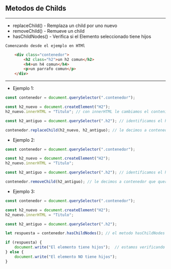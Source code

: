 ## Metodos de Childs
---

- replaceChild() - Remplaza un child por uno nuevo
- removeChild() - Remueve un child
- hasChildNodes() - Verifica si el Elemento seleccionado tiene hijos

`Comenzando desde el ejemplo en HTMl`
```html
    <div class="contenedor">
        <h2 class="h2">un h2 comun</h2>
        <h4>un h4 comun</h4>
        <p>un parrafo comun</p>
    </div>
```
---

- Ejemplo 1:
```js
const contenedor = document.querySelector(".contenedor");

const h2_nuevo = document.createElement("H2");
h2_nuevo.innerHTML = "Titulo"; // con innerHTML le cambiamos el contenido a Titulo por ejemplo

const h2_antiguo = document.querySelector(".h2"); // identificamos el h2_antiguo del contenedor

contenedor.replaceChild(h2_nuevo, h2_antiguo); // le decimos a contenedor que queremos remplazar el h2_nuevo por h2_antiguo, de esta forma (new, old)
```

- Ejemplo 2:
```js
const contenedor = document.querySelector(".contenedor");

const h2_nuevo = document.createElement("H2");
h2_nuevo.innerHTML = "Titulo";

const h2_antiguo = document.querySelector(".h2"); // identificamos el h2_antiguo del contenedor

contenedor.removeChild(h2_antiguo); // le decimos a contenedor que queremos remover el h2_antiguo y lo elimina
```

- Ejemplo 3:
```js
const contenedor = document.querySelector(".contenedor");

const h2_nuevo = document.createElement("H2");
h2_nuevo.innerHTML = "Titulo";

const h2_antiguo = document.querySelector(".h2");

let respuesta = contenedor.hasChildNodes(); // el metodo hasChildNodes nos da un valor booleano si el ELEMENTO tiene hijos o NO

if (respuesta) {
    document.write("El elemento tiene hijos");  // estamos verificando de una manera muy facil si tiene o no hijos.
} else {
    document.write("El elemento NO tiene hijos");
}
```


